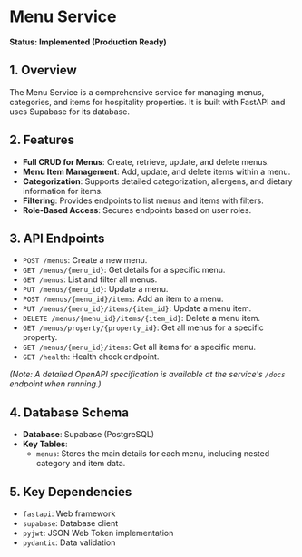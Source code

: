 # Menu Service

**Status: Implemented (Production Ready)**

## 1. Overview

The Menu Service is a comprehensive service for managing menus, categories, and items for hospitality properties. It is built with FastAPI and uses Supabase for its database.

## 2. Features

-   **Full CRUD for Menus**: Create, retrieve, update, and delete menus.
-   **Menu Item Management**: Add, update, and delete items within a menu.
-   **Categorization**: Supports detailed categorization, allergens, and dietary information for items.
-   **Filtering**: Provides endpoints to list menus and items with filters.
-   **Role-Based Access**: Secures endpoints based on user roles.

## 3. API Endpoints

*   `POST /menus`: Create a new menu.
*   `GET /menus/{menu_id}`: Get details for a specific menu.
*   `GET /menus`: List and filter all menus.
*   `PUT /menus/{menu_id}`: Update a menu.
*   `POST /menus/{menu_id}/items`: Add an item to a menu.
*   `PUT /menus/{menu_id}/items/{item_id}`: Update a menu item.
*   `DELETE /menus/{menu_id}/items/{item_id}`: Delete a menu item.
*   `GET /menus/property/{property_id}`: Get all menus for a specific property.
*   `GET /menus/{menu_id}/items`: Get all items for a specific menu.
*   `GET /health`: Health check endpoint.

*(Note: A detailed OpenAPI specification is available at the service's `/docs` endpoint when running.)*

## 4. Database Schema

-   **Database**: Supabase (PostgreSQL)
-   **Key Tables**:
    -   `menus`: Stores the main details for each menu, including nested category and item data.

## 5. Key Dependencies

-   `fastapi`: Web framework
-   `supabase`: Database client
-   `pyjwt`: JSON Web Token implementation
-   `pydantic`: Data validation

